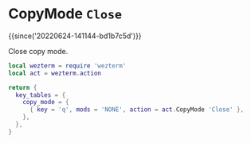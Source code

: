 # CopyMode `Close`

{{since('20220624-141144-bd1b7c5d')}}

Close copy mode.

```lua
local wezterm = require 'wezterm'
local act = wezterm.action

return {
  key_tables = {
    copy_mode = {
      { key = 'q', mods = 'NONE', action = act.CopyMode 'Close' },
    },
  },
}
```


